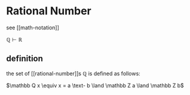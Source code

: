 # Rational Number

see [[math-notation]]

$\mathbb Q \vdash \mathbb R$

## definition

the set of [[rational-number]]s $\mathbb Q$ is defined as follows:

$\mathbb Q x \equiv x = a \text- b \land \mathbb Z a \land \mathbb Z b$
